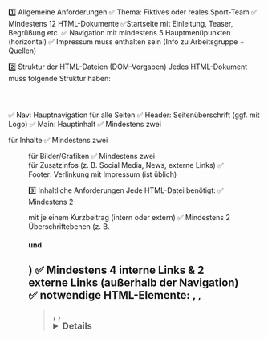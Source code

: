 1️⃣ Allgemeine Anforderungen
✅ Thema: Fiktives oder reales Sport-Team
✅ Mindestens 12 HTML-Dokumente
✅Startseite mit Einleitung, Teaser, Begrüßung etc.
✅ Navigation mit mindestens 5 Hauptmenüpunkten (horizontal)
✅ Impressum muss enthalten sein (Info zu Arbeitsgruppe + Quellen)

2️⃣ Struktur der HTML-Dateien (DOM-Vorgaben)
Jedes HTML-Dokument muss folgende Struktur haben:
<nav></nav>
<header></header>
<main>
  <section></section>
  <figure></figure>
  <section></section>
  <figure></figure>
  <aside></aside>
  <aside></aside>
</main>
<footer></footer>

✅ Nav: Hauptnavigation für alle Seiten
 ✅ Header: Seitenüberschrift (ggf. mit Logo)
 ✅ Main: Hauptinhalt
 ✅ Mindestens zwei <section> für Inhalte
 ✅ Mindestens zwei <figure> für Bilder/Grafiken
 ✅ Mindestens zwei <aside> für Zusatzinfos (z. B. Social Media, News, externe Links)
 ✅ Footer: Verlinkung mit Impressum (ist üblich)

3️⃣ Inhaltliche Anforderungen
Jede HTML-Datei benötigt:
 ✅ Mindestens 2 <aside> mit je einem Kurzbeitrag (intern oder extern)
 ✅ Mindestens 2 Überschriftebenen (z. B. <h1> und <h2>)
 ✅ Mindestens 4 interne Links & 2 externe Links (außerhalb der Navigation)
 ✅ notwendige HTML-Elemente: <table>, <small>,<blockquote>, <time>, <details>,<picture> (responsiv mit <source>)

4️⃣ Technische Vorgaben (HTML & CSS)
✅ Nur eine zentrale CSS-Datei für das gesamte Layout
 ✅ Layout mit display: flex oder display: grid umsetzen
 ✅ Keine feste Pixelgrößen, stattdessen em, rem, % oder calc()
 ✅ Mindestens 1 gehostete Webfont über @font-face einbinden
 ✅ Hover-Effekte für die Navigation (:hover für Farbwechsel)
 ✅ Mobile-Friendly: Keine oder wenig @media queries, stattdessen flexibles Layout
Zusätzliche CSS-Regeln, die verwendet werden müssen:
 ✅ background-image (Hintergrundbild)
 ✅ float (z. B. für Bilder oder Boxen)
 ✅ calc() (z. B. für flexible Breiten)
 ✅ var() (CSS-Variablen)

5️⃣ JavaScript-Anforderung
✅ Interaktives Element mit JavaScript einbauen, z. B.:
Option 1: Einblenden/Ausblenden eines Elements per Button
Option 2: Dynamische Bildergalerie
 ✅ Keine onclick-Attribute im HTML – nur moderne Eventhandler verwenden
 ✅ JavaScript im <head> referenzieren

6️⃣ Dateiverwaltung & Pfade
✅ Startseite heißt index.html
✅ Bilder in /bilder/-Ordner speichern
✅ Fonts in /fonts/-Ordner speichern
✅ Alle Ressourcen mit relativen Pfaden (../bilder/bild.jpg) referenzieren
✅ Nur dokument-relative Pfade – keine absoluten URLs verwenden

7️⃣ Qualität & Validierung
✅ HTML & CSS mit Validator testen (W3C-Validator)
✅ Maximal 400 CSS-Deklarationen in der Stylesheet-Datei
✅ Code sauber und nach W3C-Spezifikationen strukturiert
✅ Kommentare mit Namen & Matrikelnummer im <head> jeder HTML-Datei


 8 Sicherstellung der Eigenständigkeit der Arbeit
✅ Namenskonvention für Klassen & IDs
Alle class- und id-Namen beginnen mit der Nutzerkennung des alphabetisch ersten Teammitglieds + Unterstrich.
Beispiel: Nutzerkennung „aschmitz“ → class="aschmitz_meineklasse", id="aschmitz_bezeichner".
Dieses Präfix muss einheitlich im gesamten Projekt verwendet werden.
✅ Verbotene Hilfsmittel
Keine fremden Templates verwenden.
Keine JavaScript-Frameworks oder -Bibliotheken nutzen (z. B. jQuery, Angular, Vue, React).
Keine CSS-Frameworks wie Bootstrap.
Falls Fremdcode genutzt wird:
Quellenangabe im Code als Kommentar.
Fähigkeit, den Code mündlich zu erklären.
✅ Abgabe des Projekts (ZIP-Archiv)
Ein ZIP-Archiv pro Gruppe, das alle benötigten Dateien enthält (HTML, CSS, Bilder etc.).
Dateinamenschema für die ZIP-Datei:
Nachnamen der Teammitglieder, getrennt durch Unterstriche (keine Umlaute, ß oder Leerzeichen!).
Beispiel: mueller_schmidt_krue.zip.
Das ZIP-Archiv muss nach dem Entpacken direkt offline lauffähig sein (ohne Webserver oder externe Ressourcen).
Kein Teilen von Dateien mit anderen Gruppen (führt zum Nicht-Bestehen!).
✅ Dokumentation & Code-Kommentare
Kommentiere wichtige Aspekte des Codes.
Keine Selbstverständlichkeiten erklären (z. B. „dies ist ein div-Tag“).
Fokus auf relevante Details, die das Verständnis der Lösung erleichtern.
✅ Erklärvideo („Video-Demo“) erstellen
Jedes Teammitglied erklärt in 2-3 Minuten ca. 2-6 wichtige CSS-Regeln oder JavaScript-Statements.
Screencast-Format (z. B. mit Zoom oder OBS).
Code zeigen, erläutern und Auswirkungen im Browser demonstrieren.
Zusätzliche mündliche Erklärungen der Website sind ggf. im April erforderlich.



